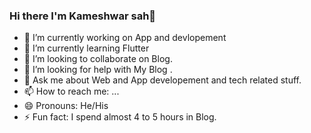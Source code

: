 ### Hi there I'm Kameshwar sah👋


- 🔭 I’m currently working on App and devlopement
- 🌱 I’m currently learning Flutter
- 👯 I’m looking to collaborate on Blog.
- 🤔 I’m looking for help with My Blog .
- 💬 Ask me about Web and App developement and tech related stuff.
- 📫 How to reach me: ...
- 😄 Pronouns: He/His
- ⚡ Fun fact: I spend almost 4 to 5 hours in Blog. 

